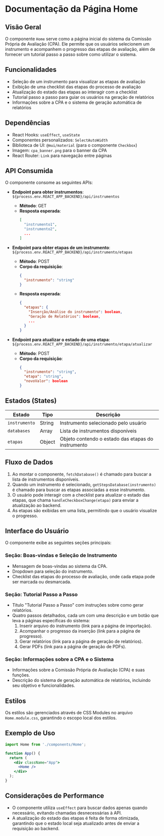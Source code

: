 # Documentação da Página Home

## Visão Geral
O componente `Home` serve como a página inicial do sistema da Comissão Própria de Avaliação (CPA). Ele permite que os usuários selecionem um instrumento e acompanhem o progresso das etapas de avaliação, além de fornecer um tutorial passo a passo sobre como utilizar o sistema.

## Funcionalidades
- Seleção de um instrumento para visualizar as etapas de avaliação
- Exibição de uma checklist das etapas do processo de avaliação
- Atualização do estado das etapas ao interagir com a checklist
- Tutorial passo a passo para guiar os usuários na geração de relatórios
- Informações sobre a CPA e o sistema de geração automática de relatórios

## Dependências
- React Hooks: `useEffect`, `useState`
- Componentes personalizados: `SelectAutoWidth`
- Biblioteca de UI: `@mui/material` (para o componente `Checkbox`)
- Imagem: `cpa_banner.png` para o banner da CPA
- React Router: `Link` para navegação entre páginas

## API Consumida
O componente consome as seguintes APIs:
- **Endpoint para obter instrumentos**: `${process.env.REACT_APP_BACKEND}/api/instrumentos`
  - **Método**: GET
  - **Resposta esperada**:
    ```json
    [
      "instrumento1",
      "instrumento2",
      ...
    ]
    ```

- **Endpoint para obter etapas de um instrumento**: `${process.env.REACT_APP_BACKEND}/api/instrumento/etapas`
  - **Método**: POST
  - **Corpo da requisição**:
    ```json
    {
      "instrumento": "string"
    }
    ```
  - **Resposta esperada**:
    ```json
    {
      "etapas": {
        "Inserção/Análise do instrumento": boolean,
        "Geração de Relatórios": boolean,
        ...
      }
    }
    ```

- **Endpoint para atualizar o estado de uma etapa**: `${process.env.REACT_APP_BACKEND}/api/instrumento/etapa/atualizar`
  - **Método**: POST
  - **Corpo da requisição**:
    ```json
    {
      "instrumento": "string",
      "etapa": "string",
      "novoValor": boolean
    }
    ```

## Estados (States)
| Estado        | Tipo     | Descrição                                               |
|---------------|----------|---------------------------------------------------------|
| `instrumento` | String   | Instrumento selecionado pelo usuário                   |
| `databases`   | Array    | Lista de instrumentos disponíveis                       |
| `etapas`      | Object   | Objeto contendo o estado das etapas do instrumento      |

## Fluxo de Dados
1. Ao montar o componente, `fetchDatabase()` é chamado para buscar a lista de instrumentos disponíveis.
2. Quando um instrumento é selecionado, `getStepsDatabase(instrumento)` é chamado para buscar as etapas associadas a esse instrumento.
3. O usuário pode interagir com a checklist para atualizar o estado das etapas, que chama `handleCheckboxChange(etapa)` para enviar a atualização ao backend.
4. As etapas são exibidas em uma lista, permitindo que o usuário visualize o progresso.

## Interface do Usuário
O componente exibe as seguintes seções principais:

### Seção: Boas-vindas e Seleção de Instrumento
- Mensagem de boas-vindas ao sistema da CPA.
- Dropdown para seleção do instrumento.
- Checklist das etapas do processo de avaliação, onde cada etapa pode ser marcada ou desmarcada.

### Seção: Tutorial Passo a Passo
- Título "Tutorial Passo a Passo" com instruções sobre como gerar relatórios.
- Quatro passos detalhados, cada um com uma descrição e um botão que leva a páginas específicas do sistema:
  1. Inserir arquivo do instrumento (link para a página de importação).
  2. Acompanhar o progresso da inserção (link para a página de progresso).
  3. Gerar relatórios (link para a página de geração de relatórios).
  4. Gerar PDFs (link para a página de geração de PDFs).

### Seção: Informações sobre a CPA e o Sistema
- Informações sobre a Comissão Própria de Avaliação (CPA) e suas funções.
- Descrição do sistema de geração automática de relatórios, incluindo seu objetivo e funcionalidades.

## Estilos
Os estilos são gerenciados através de CSS Modules no arquivo `Home.module.css`, garantindo o escopo local dos estilos.

## Exemplo de Uso
```jsx
import Home from './components/Home';

function App() {
  return (
    <div className="App">
      <Home />
    </div>
  );
}
```

## Considerações de Performance
- O componente utiliza `useEffect` para buscar dados apenas quando necessário, evitando chamadas desnecessárias à API.
- A atualização do estado das etapas é feita de forma otimizada, garantindo que o estado local seja atualizado antes de enviar a requisição ao backend.